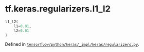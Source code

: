<div itemscope itemtype="http://developers.google.com/ReferenceObject">
<meta itemprop="name" content="tf.keras.regularizers.l1_l2" />
</div>

# tf.keras.regularizers.l1_l2

``` python
l1_l2(
    l1=0.01,
    l2=0.01
)
```



Defined in [`tensorflow/python/keras/_impl/keras/regularizers.py`](https://www.tensorflow.org/code/tensorflow/python/keras/_impl/keras/regularizers.py).

